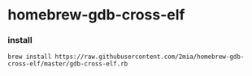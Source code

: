 # homebrew-gdb-cross-elf

### install

`brew install https://raw.githubusercontent.com/2mia/homebrew-gdb-cross-elf/master/gdb-cross-elf.rb` 
